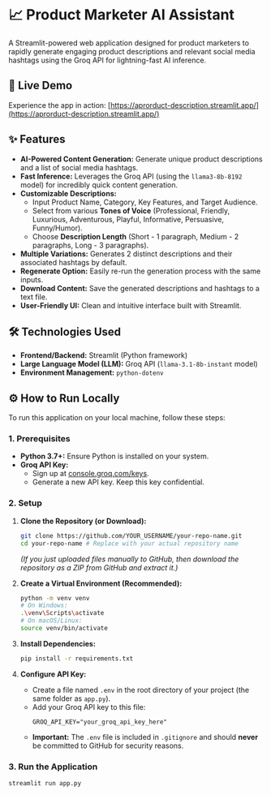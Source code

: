 # 📈 Product Marketer AI Assistant

A Streamlit-powered web application designed for product marketers to rapidly generate engaging product descriptions and relevant social media hashtags using the Groq API for lightning-fast AI inference.

## 🚀 Live Demo

Experience the app in action: [https://aprorduct-description.streamlit.app/](https://aprorduct-description.streamlit.app/)

## ✨ Features

*   **AI-Powered Content Generation:** Generate unique product descriptions and a list of social media hashtags.
*   **Fast Inference:** Leverages the Groq API (using the `llama3-8b-8192` model) for incredibly quick content generation.
*   **Customizable Descriptions:**
    *   Input Product Name, Category, Key Features, and Target Audience.
    *   Select from various **Tones of Voice** (Professional, Friendly, Luxurious, Adventurous, Playful, Informative, Persuasive, Funny/Humor).
    *   Choose **Description Length** (Short - 1 paragraph, Medium - 2 paragraphs, Long - 3 paragraphs).
*   **Multiple Variations:** Generates 2 distinct descriptions and their associated hashtags by default.
*   **Regenerate Option:** Easily re-run the generation process with the same inputs.
*   **Download Content:** Save the generated descriptions and hashtags to a text file.
*   **User-Friendly UI:** Clean and intuitive interface built with Streamlit.

## 🛠️ Technologies Used

*   **Frontend/Backend:** Streamlit (Python framework)
*   **Large Language Model (LLM):** Groq API (`llama-3.1-8b-instant` model)
*   **Environment Management:** `python-dotenv`

## ⚙️ How to Run Locally

To run this application on your local machine, follow these steps:

### 1. Prerequisites

*   **Python 3.7+:** Ensure Python is installed on your system.
*   **Groq API Key:**
    *   Sign up at [console.groq.com/keys](https://console.groq.com/keys).
    *   Generate a new API key. Keep this key confidential.

### 2. Setup

1.  **Clone the Repository (or Download):**
    ```bash
    git clone https://github.com/YOUR_USERNAME/your-repo-name.git
    cd your-repo-name # Replace with your actual repository name
    ```
    *(If you just uploaded files manually to GitHub, then download the repository as a ZIP from GitHub and extract it.)*

2.  **Create a Virtual Environment (Recommended):**
    ```bash
    python -m venv venv
    # On Windows:
    .\venv\Scripts\activate
    # On macOS/Linux:
    source venv/bin/activate
    ```

3.  **Install Dependencies:**
    ```bash
    pip install -r requirements.txt
    ```

4.  **Configure API Key:**
    *   Create a file named `.env` in the root directory of your project (the same folder as `app.py`).
    *   Add your Groq API key to this file:
        ```
        GROQ_API_KEY="your_groq_api_key_here"
        ```
    *   **Important:** The `.env` file is included in `.gitignore` and should **never** be committed to GitHub for security reasons.

### 3. Run the Application

```bash
streamlit run app.py
